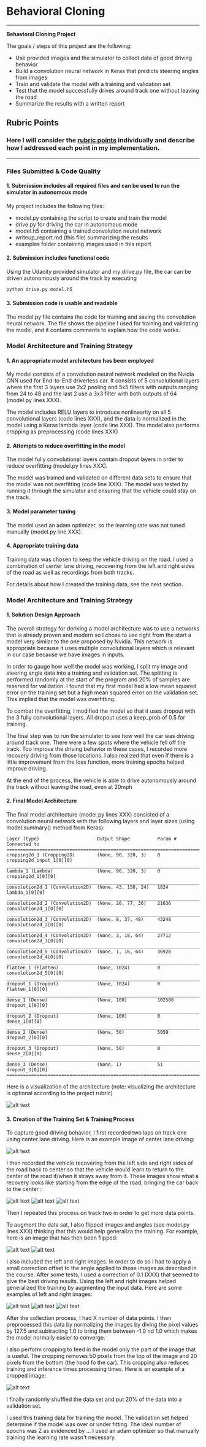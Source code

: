 # **Behavioral Cloning** 

---

**Behavioral Cloning Project**

The goals / steps of this project are the following:
* Use provided images and the simulator to collect data of good driving behavior
* Build a convolution neural network in Keras that predicts steering angles from images
* Train and validate the model with a training and validation set
* Test that the model successfully drives around track one without leaving the road
* Summarize the results with a written report


[//]: # (Image References)

[image1]: ./examples/network_model.png "Model Visualization"
[image2]: ./examples/center_lane.jpg "Center lane example"
[image3]: ./examples/recovery1.png "Recovery Image - far"
[image4]: ./examples/recovery2.png "Recovery Image - mid"
[image5]: ./examples/recovery3.png "Recovery Image - center"
[image6]: ./examples/normal_image.jpg "Normal Image"
[image7]: ./examples/flipped_image.jpg "Flipped Image"
[image8]: ./examples/left_camera.jpg "Left Camera Image"
[image9]: ./examples/center_camera.jpg "Center Camera Image"
[image10]: ./examples/right_camera.jpg "Right Camera Image"
[image11]: ./examples/cropped_image.png "Cropped Image"

## Rubric Points
### Here I will consider the [rubric points](https://review.udacity.com/#!/rubrics/432/view) individually and describe how I addressed each point in my implementation.  

---
### Files Submitted & Code Quality

#### 1. Submission includes all required files and can be used to run the simulator in autonomous mode

My project includes the following files:
* model.py containing the script to create and train the model
* drive.py for driving the car in autonomous mode
* model.h5 containing a trained convolution neural network 
* writeup_report.md (this file) summarizing the results
* examples folder containing images used in this report

#### 2. Submission includes functional code
Using the Udacity provided simulator and my drive.py file, the car can be driven autonomously around the track by executing 
```sh
python drive.py model.h5
```

#### 3. Submission code is usable and readable

The model.py file contains the code for training and saving the convolution neural network. The file shows the pipeline I used for training and validating the model, and it contains comments to explain how the code works.

### Model Architecture and Training Strategy

#### 1. An appropriate model architecture has been employed

My model consists of a convolution neural network modeled on the Nvidia CNN used for End-to-End driverless car. It consists of 5 convolutional layers where the first 3 layers use 2x2 pooling and 5x5 filters with outputs ranging from 24 to 48 and the last 2 use a 3x3 filter with both outputs of 64 (model.py lines XXX).

The model includes RELU layers to introduce nonlinearity on all 5 convolutional layers (code lines XXX), and the data is normalized in the model using a Keras lambda layer (code line XXX). The model also performs cropping as preprocessing (code lines XXX) 

#### 2. Attempts to reduce overfitting in the model

The model fully convolutional layers contain dropout layers in order to reduce overfitting (model.py lines XXX). 

The model was trained and validated on different data sets to ensure that the model was not overfitting (code line XXX). The model was tested by running it through the simulator and ensuring that the vehicle could stay on the track.

#### 3. Model parameter tuning

The model used an adam optimizer, so the learning rate was not tuned manually (model.py line XXX).

#### 4. Appropriate training data

Training data was chosen to keep the vehicle driving on the road. I used a combination of center lane driving, recovering from the left and right sides of the road as well as recordings from both tracks.

For details about how I created the training data, see the next section. 

### Model Architecture and Training Strategy

#### 1. Solution Design Approach

The overall strategy for deriving a model architecture was to use a networks that is already proven and modern so I chose to use right from the start a model very similar to the one proposed by Nvidia. This network is appropriate because it uses multiple convolutional layers which is relevant in our case because we have images in inputs. 


In order to gauge how well the model was working, I split my image and steering angle data into a training and validation set. The splitting is performed randomly at the start of the program and 20% of samples are reserved for validation. I found that my first model had a low mean squared error on the training set but a high mean squared error on the validation set. This implied that the model was overfitting.

To combat the overfitting, I modified the model so that it uses dropout with the 3 fully convolutional layers. All dropout uses a keep_prob of 0.5 for training.

The final step was to run the simulator to see how well the car was driving around track one. There were a few spots where the vehicle fell off the track. Too improve the driving behavior in these cases, I recorded more recovery driving from those locations. I also realized that even if there is a little improvement from the loss function, more training epochs helped improve driving.

At the end of the process, the vehicle is able to drive autonomously around the track without leaving the road, even at 20mph

#### 2. Final Model Architecture

The final model architecture (model.py lines XXX) consisted of a convolution neural network with the following layers and layer sizes (using model.summary() method from Keras):
```
Layer (type)                     Output Shape          Param #     Connected to                     
====================================================================================================
cropping2d_1 (Cropping2D)        (None, 90, 320, 3)    0           cropping2d_input_1[0][0]         
____________________________________________________________________________________________________
lambda_1 (Lambda)                (None, 90, 320, 3)    0           cropping2d_1[0][0]               
____________________________________________________________________________________________________
convolution2d_1 (Convolution2D)  (None, 43, 158, 24)   1824        lambda_1[0][0]                   
____________________________________________________________________________________________________
convolution2d_2 (Convolution2D)  (None, 20, 77, 36)    21636       convolution2d_1[0][0]            
____________________________________________________________________________________________________
convolution2d_3 (Convolution2D)  (None, 8, 37, 48)     43248       convolution2d_2[0][0]            
____________________________________________________________________________________________________
convolution2d_4 (Convolution2D)  (None, 3, 18, 64)     27712       convolution2d_3[0][0]            
____________________________________________________________________________________________________
convolution2d_5 (Convolution2D)  (None, 1, 16, 64)     36928       convolution2d_4[0][0]            
____________________________________________________________________________________________________
flatten_1 (Flatten)              (None, 1024)          0           convolution2d_5[0][0]            
____________________________________________________________________________________________________
dropout_1 (Dropout)              (None, 1024)          0           flatten_1[0][0]                  
____________________________________________________________________________________________________
dense_1 (Dense)                  (None, 100)           102500      dropout_1[0][0]                  
____________________________________________________________________________________________________
dropout_2 (Dropout)              (None, 100)           0           dense_1[0][0]                    
____________________________________________________________________________________________________
dense_2 (Dense)                  (None, 50)            5050        dropout_2[0][0]                  
____________________________________________________________________________________________________
dropout_3 (Dropout)              (None, 50)            0           dense_2[0][0]                    
____________________________________________________________________________________________________
dense_3 (Dense)                  (None, 1)             51          dropout_3[0][0]                  
====================================================================================================
```

Here is a visualization of the architecture (note: visualizing the architecture is optional according to the project rubric)

![alt text][image1]

#### 3. Creation of the Training Set & Training Process

To capture good driving behavior, I first recorded two laps on track one using center lane driving. Here is an example image of center lane driving:

![alt text][image2]

I then recorded the vehicle recovering from the left side and right sides of the road back to center so that the vehicle would learn to return to the center of the road if/when it strays away from it. These images show what a recovery looks like starting from the edge of the road, bringing the car back to the center :

![alt text][image3]
![alt text][image4]
![alt text][image5]

Then I repeated this process on track two in order to get more data points.

To augment the data sat, I also flipped images and angles (see model.py lines XXX) thinking that this would help generaliza the training. For example, here is an image that has then been flipped:

![alt text][image6]
![alt text][image7]

I also included the left and right images. In order to do so I had to apply a small correction offset to the angle applied to those images as described in the course. After some tests, I used a correction of 0.1 (XXX) that seemed to give the best driving results. Using the left and right images helped generalized the training by augmenting the input data. Here are some examples of left and right images:

![alt text][image8]
![alt text][image9]
![alt text][image10]

After the collection process, I had X number of data points. I then preprocessed this data by normalizing the images by diving the pixel values by 127.5 and subtracting 1.0 to bring them between -1.0 nd 1.0 which makes the model normally easier to converge.

I also perform cropping to feed in the model only the part of the image that is useful. The cropping removes 50 pixels from the top of the image and 20 pixels from the bottom (the hood fo the car). This cropping also reduces training and inference times processing times. Here is an example of a cropped image:

![alt text][image10]

I finally randomly shuffled the data set and put 20% of the data into a validation set. 

I used this training data for training the model. The validation set helped determine if the model was over or under fitting. The ideal number of epochs was Z as evidenced by ... I used an adam optimizer so that manually training the learning rate wasn't necessary.
